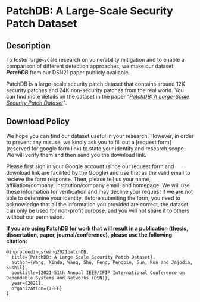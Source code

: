 # PatchDB: A Large-Scale Security Patch Dataset

## Description

To foster large-scale research on vulnerability mitigation and to enable a comparison of different detection approaches, we make our dataset ***PatchDB*** from our DSN21 paper publicly available. 

PatchDB is a large-scale security patch dataset that contains around 12K security patches and 24K non-security patches from the real world. You can find more details on the dataset in the paper *"[PatchDB: A Large-Scale Security Patch Dataset](http://mason.gmu.edu/~swang47/papers/dsn21_PatchDB.pdf)"*.

## Download Policy

We hope you can find our dataset useful in your research. However, in order to prevent any misuse, we kindly ask you to fill out a [request form](reserved for google form link) to state your identity and research scope. We will verify them and then send you the download link.

Please first sign in your Google account (since our request form and download link are facilited by the Google) and use that as the valid email to recieve the form response.
Then, please tell us your name, affiliation/company, institution/company email, and homepage. We will use these information for verification and may decline your request if we are not able to determine your identity. 
Before submiting the form, you need to acknowledge that all the information you provided are correct, the dataset can only be used for non-profit purpose, and you will not share it to others without our permission.

**If you are using PatchDB for work that will result in a publication (thesis, dissertation, paper, journal/conference), please use the following citation:**

```bitex
@inproceedings{wang2021patchDB, 
  title={PatchDB: A Large-Scale Security Patch Dataset}, 
  author={Wang, Xinda, Wang, Shu, Feng, Pengbin, Sun, Kun and Jajodia, Sushil}, 
  booktitle={2021 51th Annual IEEE/IFIP International Conference on Dependable Systems and Networks (DSN)}, 
  year={2021}, 
  organization={IEEE} 
}
```

